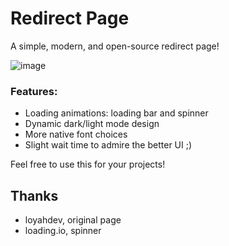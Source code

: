 # Redirect Page
A simple, modern, and open-source redirect page!

![image](https://github.com/user-attachments/assets/5852a3d8-b202-43d7-8eff-1b51851bfb73)

### Features:
- Loading animations: loading bar and spinner
- Dynamic dark/light mode design
- More native font choices
- Slight wait time to admire the better UI ;)

Feel free to use this for your projects!
## Thanks
- loyahdev, original page
- loading.io, spinner
